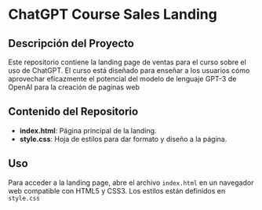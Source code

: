 # ChatGPT Course Sales Landing

## Descripción del Proyecto

Este repositorio contiene la landing page de ventas para el curso sobre el uso de ChatGPT. El curso está diseñado para enseñar a los usuarios cómo aprovechar eficazmente el potencial del modelo de lenguaje GPT-3 de OpenAI para la creación de paginas web

## Contenido del Repositorio

- **index.html**: Página principal de la landing.
- **style.css**: Hoja de estilos para dar formato y diseño a la página.

## Uso

Para acceder a la landing page, abre el archivo `index.html` en un navegador web compatible con HTML5 y CSS3. Los estilos están definidos en `style.css`

